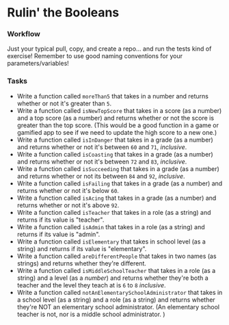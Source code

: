 # Rulin' the Booleans

### Workflow

Just your typical pull, copy, and create a repo... and run the tests kind of exercise! Remember to use good naming conventions for your parameters/variables!


### Tasks

* Write a function called `moreThan5` that takes in a number and returns whether or not it's greater than `5`.
* Write a function called `isNewTopScore` that takes in a score (as a number) and a top score (as a number) and returns whether or not the score is greater than the top score. (This would be a good function in a game or gamified app to see if we need to update the high score to a new one.)
* Write a function called `isInDanger` that takes in a grade (as a number) and returns whether or not it's between `60` and `71`, _inclusive_.
* Write a function called `isCoasting` that takes in a grade (as a number) and returns whether or not it's between `72` and `83`, _inclusive_.
* Write a function called `isSucceeding` that takes in a grade (as a number) and returns whether or not its between `84` and `92`, _inclusive_.
* Write a function called `isFailing` that takes in a grade (as a number) and returns whether or not it's below `60`.
* Write a function called `isAcing` that takes in a grade (as a number) and returns whether or not it's above `92`.
* Write a function called `isTeacher` that takes in a role (as a string) and returns if its value is "teacher".
* Write a function called `isAdmin` that takes in a role (as a string) and returns if its value is "admin".
* Write a function called `isElementary` that takes in school level (as a string) and returns if its value is "elementary".
* Write a function called `areDifferentPeople` that takes in two names (as strings) and returns whether they're different.
* Write a function called `isMiddleSchoolTeacher` that takes in a role (as a string) and a level (as a _number_) and returns whether they're both a teacher and the level they teach at is `6` to `8` _inclusive_.
* Write a function called `notAnElementarySchoolAdministrator` that takes in a school level (as a string) and a role (as a string) and returns whether they're NOT an elementary school administrator. (An elementary school teacher is not, nor is a middle school administrator. )
